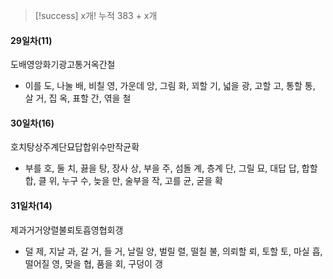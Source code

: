 > [!success] x개!
> 누적 383 + x개
#### 29일차(11)
도배영앙화기광고통거옥간철
- 이를 도, 나눌 배, 비칠 영, 가운데 앙, 그림 화, 꾀할 기, 넓을 광, 고할 고, 통할 통, 살 거, 집 옥, 표할 간, 엮을 철
#### 30일차(16)
호치탕상주계단묘답합위수만작균확
- 부를 호, 둘 치, 끓을 탕, 장사 상, 부을 주, 섬돌 계, 층계 단, 그릴 묘, 대답 답, 합할 합, 클 위, 누구 수, 늦을 만, 술부을 작, 고를 균, 굳을 확
#### 31일차(14) 
제과거거양렬불뢰토흡영협회갱 
- 덜 제, 지날 과, 갈 거, 들 거, 날릴 양, 벌릴 렬, 떨칠 불, 의뢰할 뢰, 토할 토, 마실 흡, 떨어질 영, 맞을 협, 품을 회, 구덩이 갱